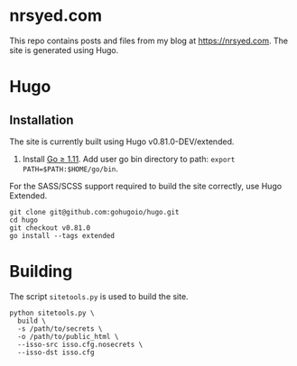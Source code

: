 # nrsyed.com

This repo contains posts and files from my blog at https://nrsyed.com. The
site is generated using Hugo.

# Hugo

## Installation

The site is currently built using Hugo v0.81.0-DEV/extended.

1. Install [Go &ge; 1.11](https://golang.org/doc/install). Add user go bin
directory to path: `export PATH=$PATH:$HOME/go/bin`.

For the SASS/SCSS support required to build the site correctly, use
Hugo Extended.

```
git clone git@github.com:gohugoio/hugo.git
cd hugo
git checkout v0.81.0
go install --tags extended
```

# Building

The script `sitetools.py` is used to build the site.

```
python sitetools.py \
  build \
  -s /path/to/secrets \
  -o /path/to/public_html \
  --isso-src isso.cfg.nosecrets \
  --isso-dst isso.cfg
```
